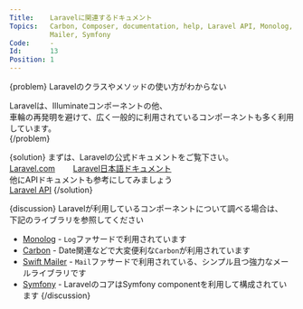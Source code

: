 ```yaml
---
Title:    Laravelに関連するドキュメント
Topics:   Carbon, Composer, documentation, help, Laravel API, Monolog, Swift
          Mailer, Symfony
Code:     -
Id:       13
Position: 1
---
```


{problem}
Laravelのクラスやメソッドの使い方がわからない

Laravelは、Illuminateコンポーネントの他、  
車輪の再発明を避けて、広く一般的に利用されているコンポーネントも多く利用しています。  
{/problem}

{solution}
まずは、Laravelの公式ドキュメントをご覧下さい。  
[Laravel.com](http://laravel.com/docs)　　
[Laravel日本語ドキュメント](http://laravel4.kore1server.com/)  
他にAPIドキュメントも参考にしてみましょう  
[Laravel API](http://laravel.com/api)
{/solution}

{discussion}
Laravelが利用しているコンポーネントについて調べる場合は、  
下記のライブラリを参照してください

* [Monolog](https://github.com/seldaek/monolog) - `Log`ファサードで利用されています
* [Carbon](https://github.com/briannesbitt/Carbon) - Date関連などで大変便利な`Carbon`が利用されています
* [Swift Mailer](http://swiftmailer.org/docs/introduction.html) - `Mail`ファサードで利用されている、シンプル且つ強力なメールライブラリです
* [Symfony](http://symfony.com/doc/current/index.html) - LaravelのコアはSymfony componentを利用して構成されています
{/discussion}
